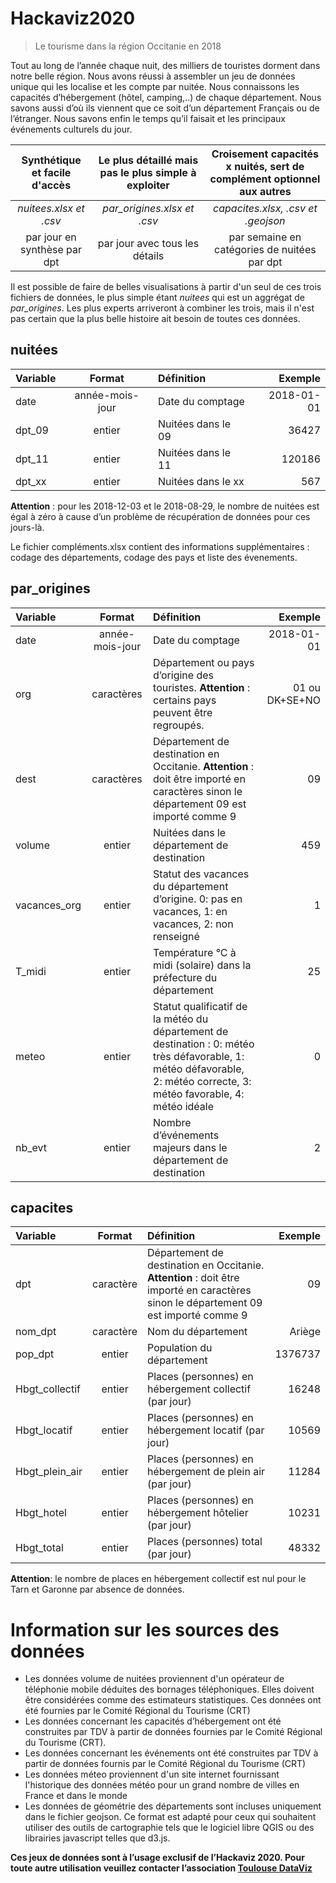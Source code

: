 # Hackaviz2020
> Le tourisme dans la région Occitanie en 2018

Tout au long de l’année chaque nuit, des milliers de touristes dorment dans notre belle région. Nous avons réussi à assembler un jeu de données unique qui les localise et les compte par nuitée. Nous connaissons les capacités d’hébergement (hôtel, camping,..) de chaque département. Nous savons aussi d’où ils viennent que ce soit d’un département Français ou de l’étranger. Nous savons enfin le temps qu’il faisait et les principaux événements culturels du jour.

| Synthétique et facile d'accès | Le plus détaillé mais pas le plus simple à exploiter | Croisement capacités x nuités, sert de complément optionnel aux autres| 
| :--: | :--: | :--: |
|  *nuitees.xlsx et .csv* | *par_origines.xlsx et .csv* | *capacites.xlsx, .csv et .geojson* |
| par jour en synthèse par dpt | par jour avec tous les détails | par semaine en catégories de nuitées par dpt |

Il est possible de faire de belles visualisations à partir d'un seul de ces trois fichiers de données, le plus simple étant *nuitees* qui est un aggrégat de *par_origines*. Les plus experts arriveront à combiner les trois, mais il n'est pas certain que la plus belle histoire ait besoin de toutes ces données. 

## nuitées

| Variable | Format | Définition | Exemple |
| :-- | :--: | :-- | --: |
| date | année-mois-jour | Date du comptage | 2018-01-01 |
| dpt_09 | entier | Nuitées dans le 09 | 36427 |
| dpt_11 | entier | Nuitées dans le 11 | 120186 |
| dpt_xx | entier | Nuitées dans le xx | 567 |

**Attention** : pour les 2018-12-03 et le 2018-08-29, le nombre de nuitées est égal à zéro à cause d’un problème de récupération de données pour ces jours-là.

Le fichier compléments.xlsx contient des informations supplémentaires : codage des départements, codage des pays et liste des évenements.

## par_origines

| Variable | Format | Définition | Exemple | 
| :-- | :--: | :-- | --: |
| date | année-mois-jour | Date du comptage | 2018-01-01 |
| org | caractères | Département ou pays d’origine des touristes. **Attention** : certains pays peuvent être regroupés. | 01 ou DK+SE+NO |
| dest | caractères | Département de destination en Occitanie. **Attention** : doit être importé en caractères sinon le département 09 est importé comme 9 | 09 |
| volume | entier | Nuitées dans le département de destination | 459 |
| vacances_org | entier | Statut des vacances du département d’origine. 0: pas en vacances, 1: en vacances, 2: non renseigné | 1 |
| T_midi | entier |  Température °C à midi (solaire) dans la préfecture du département | 25 |
| meteo | entier | Statut qualificatif de la météo du département de destination : 0: météo très défavorable, 1: météo défavorable, 2: météo correcte, 3: météo favorable, 4: météo idéale | 0 |
| nb_evt | entier| Nombre d’événements majeurs dans le département de destination | 2 |


## capacites

| Variable | Format | Définition | Exemple |
| :-- | :--: | :-- | --: |
| dpt | caractère| Département de destination en Occitanie. **Attention** : doit être importé en caractères sinon le département 09 est importé comme 9 | 09 |
| nom_dpt | caractère | Nom du département| Ariège|
| pop_dpt | entier| Population du département| 1376737 |
| Hbgt_collectif | entier | Places (personnes) en hébergement collectif (par jour) | 16248|
| Hbgt_locatif | entier| Places (personnes) en hébergement locatif (par jour) | 10569 |
| Hbgt_plein_air |entier| Places (personnes) en hébergement de plein air (par jour) | 11284 |
| Hbgt_hotel | entier | Places (personnes) en hébergement hôtelier (par jour) | 10231 |
| Hbgt_total | entier | Places (personnes) total (par jour) | 48332 |

**Attention**:  le nombre de places en hébergement collectif est nul pour le Tarn et Garonne par absence de données.

# Information sur les sources des données 

* Les données volume de nuitées proviennent d'un opérateur de téléphonie mobile déduites des bornages téléphoniques. Elles doivent être considérées comme des estimateurs statistiques. Ces données ont été fournies par le Comité Régional du Tourisme (CRT) 
* Les données concernant les capacités d’hébergement ont été construites par TDV à partir de données fournies par le Comité Régional du Tourisme (CRT).
* Les données concernant les événements ont été construites par TDV à partir de données fournis par le Comité Régional du Tourisme (CRT)
* Les données méteo proviennent d'un site internet fournissant l'historique des données météo pour un grand nombre de villes en France et dans le monde
* Les données de géométrie des départements sont incluses uniquement dans le fichier geojson. Ce format est adapté pour ceux qui souhaitent utiliser des outils de cartographie tels que le logiciel libre QGIS ou des librairies javascript telles que d3.js.

**Ces jeux de données sont à l’usage exclusif de l’Hackaviz 2020. Pour toute autre utilisation veuillez contacter l’association [Toulouse DataViz](mailto:contact@toulouse-dataviz.fr)**

